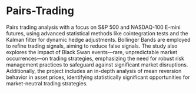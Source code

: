 # Pairs-Trading

Pairs trading analysis with a focus on S&P 500 and NASDAQ-100 E-mini futures, using advanced statistical methods like cointegration tests and the Kalman filter for dynamic hedge adjustments. Bollinger Bands are employed to refine trading signals, aiming to reduce false signals. The study also explores the impact of Black Swan events—rare, unpredictable market occurrences—on trading strategies, emphasizing the need for robust risk management practices to safeguard against significant market disruptions. Additionally, the project includes an in-depth analysis of mean reversion behavior in asset prices, identifying statistically significant opportunities for market-neutral trading strategies.
